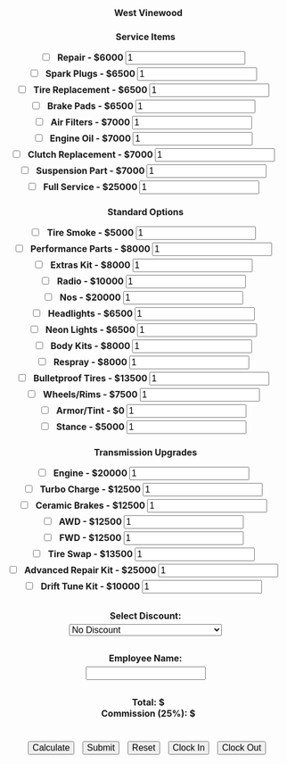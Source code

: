 <!DOCTYPE html>
<html lang="en">
<head>
  <meta charset="UTF-8">
  <meta name="viewport" content="width=device-width, initial-scale=1.0">
  <title>West Vinewood</title>
  <script src="https://code.jquery.com/jquery-3.4.1.js" integrity="sha256-WpOohJOqMqqyKL9FccASB9O0KwACQJpFTUBLTYOVvVU=" crossorigin="anonymous"></script>
  <style>
    body, h2, h3, form, label, p, button, select, input {
      font-size: 16px; /* Increased from 8px */
      margin-right: 10px;
    }
    label {
      display: block;
      margin-bottom: 5px;
    }
    body, h2, h3, form {
      text-align: center;
    }
    p {
      text-align: center;
      margin: 0;
    }
    button {
      margin-top: 10px;
      margin-right: 5px;
    }
    body, h2, h3 {
      font-weight: bold;
    }
    body {
      background-color: darkyellow;
    }
    .button-group {
      display: flex;
      justify-content: center;
      gap: 10px;
    }
  </style>
  <script>
    $(document).ready(function () {
      // Calculate Totals
      window.calculateTotals = function () {
        console.log('calculateTotals() triggered');
        let total = 0;
        const menuItems = $('.menu-item:checked');
        if (menuItems.length === 0) {
          alert('Please select at least one item to calculate!');
          $('#total, #commission').text('');
          return;
        }
        menuItems.each(function () {
          const price = parseFloat($(this).attr('data-price'));
          const quantity = parseInt($(this).next('.quantity').val()) || 1;
          const discount = parseFloat($('#discount').val()) || 0;
          if (!isNaN(price) && !isNaN(quantity) && quantity > 0) {
            const itemTotal = price * quantity * (1 - (discount / 100));
            total += itemTotal;
            console.log(`Item: ${$(this).parent().text().trim()}, Price: ${price}, Quantity: ${quantity}, Discount: ${discount}%, Item Total: ${itemTotal.toFixed(2)}`);
          } else {
            console.warn(`Skipping item: Invalid price (${price}) or quantity (${quantity})`);
          }
        });
        const commission = total * 0.25;
        $('#total').text(total.toFixed(2));
        $('#commission').text(commission.toFixed(2));
        console.log(`Final Total: ${total.toFixed(2)}, Commission: ${commission.toFixed(2)}`);
      };

      // Bind Calculate button
      $('#calculateBtn').click(window.calculateTotals);

      // Submit Form
      window.SubForm = function () {
        const total = $('#total').text().trim();
        if (!total) {
          alert('Please calculate the total first!');
          return;
        }
        const employeeName = $('#employeeName').val().trim();
        if (!employeeName) {
          alert('Employee Name is required!');
          return;
        }
        const orderedItems = [];
        $('.menu-item:checked').each(function () {
          const itemName = $(this).parent().text().trim();
          const price = parseFloat($(this).attr('data-price'));
          const quantity = parseInt($(this).next('.quantity').val()) || 1;
          if (!isNaN(price) && !isNaN(quantity) && quantity > 0) {
            orderedItems.push({ name: itemName, price, quantity });
          }
        });
        if (orderedItems.length === 0) {
          alert('Please select at least one item!');
          return;
        }
        const totalValue = parseFloat(total);
        const commission = parseFloat($('#commission').text());
        const discount = parseFloat($('#discount').val());
        const formData = {
          'Employee Name': employeeName,
          Total: totalValue.toFixed(2),
          Commission: commission.toFixed(2),
          'Items Ordered': JSON.stringify(orderedItems),
          'Discount Applied': discount
        };
        const discordData = {
          username: 'Receipts',
          content: `New order submitted by ${employeeName}`,
          embeds: [{
            title: 'Order Details',
            fields: [
              { name: 'Employee Name', value: employeeName, inline: true },
              { name: 'Total', value: `$${totalValue.toFixed(2)}`, inline: true },
              { name: 'Commission', value: `$${commission.toFixed(2)}`, inline: true },
              { name: 'Discount Applied', value: `${discount}%`, inline: true },
              { name: 'Items Ordered', value: orderedItems.map(item => `${item.quantity}x ${item.name}`).join('\n') }
            ],
            color: 0x00ff00
          }]
        };
        $.when(
          $.ajax({
            url: 'https://api.apispreadsheets.com/data/jjm1z1IBtUX8PEIg/',
            type: 'post',
            data: formData,
            headers: {
              accessKey: 'c03675ad25836163cb40f1ca95c7039a',
              secretKey: 'aeb0aa04d2c29191f458d2ce91517ec8',
              'Content-Type': 'application/x-www-form-urlencoded'
            }
          }),
          $.ajax({
            url: 'https://discord.com/api/webhooks/1367604344328945774/l8l244q3kzLVJU0TFSrsrOgUWuF1M-7hOXHzRjaQEvqPo65Z1KXifw9_qXuDQevCqCU2',
            type: 'post',
            contentType: 'application/json',
            data: JSON.stringify(discordData)
          })
        ).then(function () {
          alert('Order submitted successfully!');
          resetForm();
        }).fail(function () {
          alert('Error submitting order. Please try again.');
          console.error('Submission error');
        });
      };

      // Reset Form
      window.resetForm = function () {
        $('.menu-item').prop('checked', false);
        $('.quantity').val(1);
        $('#total, #commission').text('');
        $('#discount').val('0');
      };

      // Clock In
      window.clockIn = function () {
        console.log('clockIn() triggered');
        const employeeName = $('#employeeName').val().trim();
        if (!employeeName) {
          alert('Employee Name is required!');
          console.warn('Clock-in aborted: Employee name is empty');
          return;
        }
        const localTime = new Date().toLocaleString('en-US', {
          year: 'numeric',
          month: 'numeric',
          day: 'numeric',
          hour: '2-digit',
          minute: '2-digit',
          second: '2-digit',
          hour12: true
        }) || 'Unknown Time';
        console.log(`Clock In: Employee: ${employeeName}, Time: ${localTime}`);
        const discordData = {
          username: 'West Vinewood Clock',
          content: `${employeeName} has clocked in at ${localTime}`
        };
        console.log('Sending clock-in webhook:', JSON.stringify(discordData));
        $.ajax({
          url: 'https://discord.com/api/webhooks/1367625365052329994/RLQd5IKAJ3uP71dhX_LRMTjRo8KmdpCrxGKK9Pax-MfOo-F8cvttajGKF8jOXaNFNwA_',
          method: 'POST',
          contentType: 'application/json',
          data: JSON.stringify(discordData),
          success: function () {
            alert(`${employeeName} successfully clocked in at ${localTime}!`);
            console.log('Clock-in webhook sent successfully');
          },
          error: function (xhr, status, error) {
            alert('Error clocking in. Webhook may be invalid or unreachable. Check console for details.');
            console.error(`Clock-in webhook failed: Status: ${xhr.status}, Error: ${error}, Response: ${xhr.responseText}`);
          }
        });
      };

      // Clock Out
      window.clockOut = function () {
        console.log('clockOut() triggered');
        const employeeName = $('#employeeName').val().trim();
        if (!employeeName) {
          alert('Employee Name is required!');
          console.warn('Clock-out aborted: Employee name is empty');
          return;
        }
        const localTime = new Date().toLocaleString('en-US', {
          year: 'numeric',
          month: 'numeric',
          day: 'numeric',
          hour: '2-digit',
          minute: '2-digit',
          second: '2-digit',
          hour12: true
        }) || 'Unknown Time';
        console.log(`Clock Out: Employee: ${employeeName}, Time: ${localTime}`);
        const discordData = {
          username: 'West Vinewood Clock',
          content: `${employeeName} has clocked out at ${localTime}`
        };
        console.log('Sending clock-out webhook:', JSON.stringify(discordData));
        $.ajax({
          url: 'https://discord.com/api/webhooks/1367625365052329994/RLQd5IKAJ3uP71dhX_LRMTjRo8KmdpCrxGKK9Pax-MfOo-F8cvttajGKF8jOXaNFNwA_',
          method: 'POST',
          contentType: 'application/json',
          data: JSON.stringify(discordData),
          success: function () {
            alert(`${employeeName} successfully clocked out at ${localTime}!`);
            console.log('Clock-out webhook sent successfully');
          },
          error: function (xhr, status, error) {
            alert('Error clocking out. Webhook may be invalid or unreachable. Check console for details.');
            console.error(`Clock-out webhook failed: Status: ${xhr.status}, Error: ${error}, Response: ${xhr.responseText}`);
          }
        });
      };
    });
  </script>
</head>
<body>
  <h2>West Vinewood</h2>
  <form id="menuForm">
    <h3>Service Items</h3>
    <label>
      <input type="checkbox" class="menu-item" data-price="6000"> Repair - $6000
      <input type="number" class="quantity" value="1" min="1">
    </label>
    <label>
      <input type="checkbox" class="menu-item" data-price="6500"> Spark Plugs - $6500
      <input type="number" class="quantity" value="1" min="1">
    </label>
    <label>
      <input type="checkbox" class="menu-item" data-price="6500"> Tire Replacement - $6500
      <input type="number" class="quantity" value="1" min="1">
    </label>
    <label>
      <input type="checkbox" class="menu-item" data-price="6500"> Brake Pads - $6500
      <input type="number" class="quantity" value="1" min="1">
    </label>
    <label>
      <input type="checkbox" class="menu-item" data-price="7000"> Air Filters - $7000
      <input type="number" class="quantity" value="1" min="1">
    </label>
    <label>
      <input type="checkbox" class="menu-item" data-price="7000"> Engine Oil - $7000
      <input type="number" class="quantity" value="1" min="1">
    </label>
    <label>
      <input type="checkbox" class="menu-item" data-price="7000"> Clutch Replacement - $7000
      <input type="number" class="quantity" value="1" min="1">
    </label>
    <label>
      <input type="checkbox" class="menu-item" data-price="7000"> Suspension Part - $7000
      <input type="number" class="quantity" value="1" min="1">
    </label>
    <label>
      <input type="checkbox" class="menu-item" data-price="25000"> Full Service - $25000
      <input type="number" class="quantity" value="1" min="1">
    </label>
    <h3>Standard Options</h3>
    <label>
      <input type="checkbox" class="menu-item" data-price="5000"> Tire Smoke - $5000
      <input type="number" class="quantity" value="1" min="1">
    </label>
    <label>
      <input type="checkbox" class="menu-item" data-price="8000"> Performance Parts - $8000
      <input type="number" class="quantity" value="1" min="1">
    </label>
    <label>
      <input type="checkbox" class="menu-item" data-price="8000"> Extras Kit - $8000
      <input type="number" class="quantity" value="1" min="1">
    </label>
    <label>
      <input type="checkbox" class="menu-item" data-price="10000"> Radio - $10000
      <input type="number" class="quantity" value="1" min="1">
    </label>
    <label>
      <input type="checkbox" class="menu-item" data-price="20000"> Nos - $20000
      <input type="number" class="quantity" value="1" min="1">
    </label>
    <label>
      <input type="checkbox" class="menu-item" data-price="6500"> Headlights - $6500
      <input type="number" class="quantity" value="1" min="1">
    </label>
    <label>
      <input type="checkbox" class="menu-item" data-price="6500"> Neon Lights - $6500
      <input type="number" class="quantity" value="1" min="1">
    </label>
    <label>
      <input type="checkbox" class="menu-item" data-price="8000"> Body Kits - $8000
      <input type="number" class="quantity" value="1" min="1">
    </label>
    <label>
      <input type="checkbox" class="menu-item" data-price="8000"> Respray - $8000
      <input type="number" class="quantity" value="1" min="1">
    </label>
    <label>
      <input type="checkbox" class="menu-item" data-price="13500"> Bulletproof Tires - $13500
      <input type="number" class="quantity" value="1" min="1">
    </label>
    <label>
      <input type="checkbox" class="menu-item" data-price="7500"> Wheels/Rims - $7500
      <input type="number" class="quantity" value="1" min="1">
    </label>
    <label>
      <input type="checkbox" class="menu-item" data-price="0"> Armor/Tint - $0
      <input type="number" class="quantity" value="1" min="1">
    </label>
    <label>
      <input type="checkbox" class="menu-item" data-price="5000"> Stance - $5000
      <input type="number" class="quantity" value="1" min="1">
    </label>
    <h3>Transmission Upgrades</h3>
    <label>
      <input type="checkbox" class="menu-item" data-price="20000"> Engine - $20000
      <input type="number" class="quantity" value="1" min="1">
    </label>
    <label>
      <input type="checkbox" class="menu-item" data-price="12500"> Turbo Charge - $12500
      <input type="number" class="quantity" value="1" min="1">
    </label>
    <label>
      <input type="checkbox" class="menu-item" data-price="12500"> Ceramic Brakes - $12500
      <input type="number" class="quantity" value="1" min="1">
    </label>
    <label>
      <input type="checkbox" class="menu-item" data-price="12500"> AWD - $12500
      <input type="number" class="quantity" value="1" min="1">
    </label>
    <label>
      <input type="checkbox" class="menu-item" data-price="12500"> FWD - $12500
      <input type="number" class="quantity" value="1" min="1">
    </label>
    <label>
      <input type="checkbox" class="menu-item" data-price="13500"> Tire Swap - $13500
      <input type="number" class="quantity" value="1" min="1">
    </label>
    <label>
      <input type="checkbox" class="menu-item" data-price="25000"> Advanced Repair Kit - $25000
      <input type="number" class="quantity" value="1" min="1">
    </label>
    <label>
      <input type="checkbox" class="menu-item" data-price="10000"> Drift Tune Kit - $10000
      <input type="number" class="quantity" value="1" min="1">
    </label>
    <div style="margin-bottom: 30px;"></div>
    <label for="discount">Select Discount:</label>
    <select id="discount">
      <option value="0">No Discount</option>
      <option value="50">50% Discount (Employee Discount)</option>
      <option value="25">25% Discount (PD & EMS)</option>
    </select>
    <div style="margin-bottom: 30px;"></div>
    <label for="employeeName">Employee Name:</label>
    <input type="text" id="employeeName" required>
    <div style="margin-bottom: 30px;"></div>
    <p>Total: $<span id="total"></span></p>
    <p>Commission (25%): $<span id="commission"></span></p>
    <div style="margin-bottom: 30px;"></div>
    <div class="button-group">
      <button type="button" id="calculateBtn" onclick="calculateTotals()">Calculate</button>
      <button type="button" onclick="SubForm()">Submit</button>
      <button type="button" onclick="resetForm()">Reset</button>
      <button type="button" onclick="clockIn()">Clock In</button>
      <button type="button" onclick="clockOut()">Clock Out</button>
    </div>
  </form>
</body>
</html>
